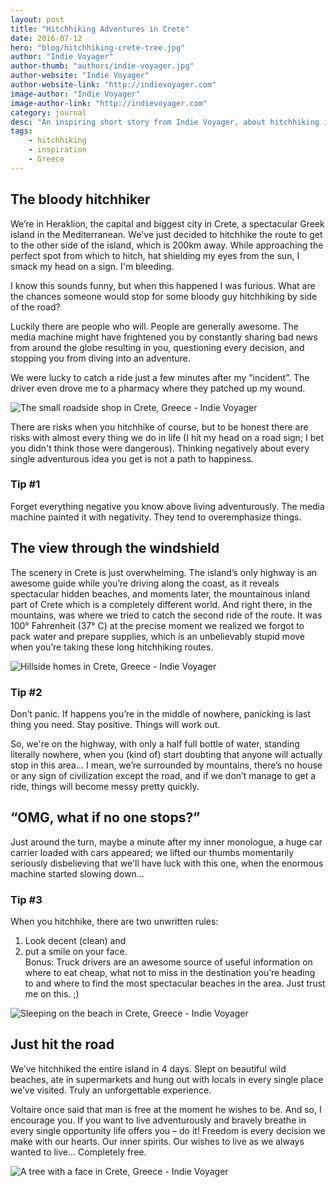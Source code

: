 ```yaml
---
layout: post
title: "Hitchhiking Adventures in Crete"
date: 2016-07-12
hero: "blog/hitchhiking-crete-tree.jpg"
author: "Indie Voyager"
author-thumb: "authors/indie-voyager.jpg"
author-website: "Indie Voyager"
author-website-link: "http://indievoyager.com"
image-author: "Indie Voyager"
image-author-link: "http://indievoyager.com"
category: journal
desc: "An inspiring short story from Indie Voyager, about hitchhiking in Crete, Greece."
tags: 
    - hitchhiking
    - inspiration
    - Greece
---
```



## The bloody hitchhiker

We’re in Heraklion, the capital and biggest city in Crete, a spectacular Greek island in the Mediterranean. We've just decided to hitchhike the route to get to the other side of the island, which is 200km away. While approaching the perfect spot from which to hitch, hat shielding my eyes from the sun, I smack my head on a sign. I'm bleeding.

I know this sounds funny, but when this happened I was furious. What are the chances someone would stop for some bloody guy hitchhiking by side of the road?

Luckily there are people who will. People are generally awesome. The media machine might have frightened you by constantly sharing bad news from around the globe resulting in you, questioning every decision, and stopping you from diving into an adventure.

We were lucky to catch a ride just a few minutes after my “incident”. The driver even drove me to a pharmacy where they patched up my wound. 

![The small roadside shop in Crete, Greece - Indie Voyager](/assets/img/blog/hitchhiking-crete-shop.jpg)

There are risks when you hitchhike of course, but to be honest there are risks with almost every thing we do in life (I hit my head on a road sign; I bet you didn't think those were dangerous). Thinking negatively about every single adventurous idea you get is not a path to happiness.

### Tip #1 
Forget everything negative you know above living adventurously. The media machine painted it with negativity. They tend to overemphasize things.


## The view through the windshield

The scenery in Crete is just overwhelming. The island’s only highway is an awesome guide while you’re driving along the coast, as it reveals spectacular hidden beaches, and moments later, the mountainous inland part of Crete which is a completely different world. 
And right there, in the mountains, was where we tried to catch the second ride of the route. It was 100° Fahrenheit (37° C) at the precise moment we realized we forgot to pack water and prepare supplies, which is an unbelievably stupid move when you’re taking these long hitchhiking routes. 

![Hillside homes in Crete, Greece - Indie Voyager](/assets/img/blog/hitchhiking-crete-homes-cliffs.jpg)

### Tip #2
Don’t panic. If happens you’re in the middle of nowhere, panicking is last thing you need. Stay positive. Things will work out.

So, we're on the highway, with only a half full bottle of water, standing literally nowhere, when you (kind of) start doubting that anyone will actually stop in this area...
I mean, we’re surrounded by mountains, there’s no house or any sign of civilization except the road, and if we don’t manage to get a ride, things will become messy pretty quickly.


## “OMG, what if no one stops?”

Just around the turn, maybe a minute after my inner monologue, a huge car carrier loaded with cars appeared; we lifted our thumbs momentarily seriously disbelieving that we'll have luck with this one, when the enormous machine started slowing down...

### Tip #3
When you hitchhike, there are two unwritten rules:  
1. Look decent (clean) and  
2. put a smile on your face.   
Bonus: Truck drivers are an awesome source of useful information on where to eat cheap, what not to miss in the destination you’re heading to and where to find the most spectacular beaches in the area. Just trust me on this. ;)

![Sleeping on the beach in Crete, Greece - Indie Voyager](/assets/img/blog/hitchhiking-crete-beach.jpg)


## Just hit the road
We’ve hitchhiked the entire island in 4 days. Slept on beautiful wild beaches, ate in supermarkets and hung out with locals in every single place we’ve visited. Truly an unforgettable experience.

Voltaire once said that man is free at the moment he wishes to be. And so, I encourage you. If you want to live adventurously and bravely breathe in every single opportunity life offers you – do it! 
Freedom is every decision we make with our hearts. 
Our inner spirits.
Our wishes to live as we always wanted to live... Completely free.

![A tree with a face in Crete, Greece - Indie Voyager](/assets/img/blog/hitchhiking-crete-boats.jpg)
